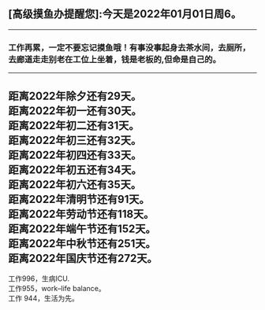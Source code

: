 ## [高级摸鱼办提醒您]:今天是2022年01月01日周6。
---
### 工作再累，一定不要忘记摸鱼哦！有事没事起身去茶水间，去厕所，去廊道走走别老在工位上坐着，钱是老板的,但命是自己的。
---
距离2022年除夕还有29天。  
距离2022年初一还有30天。  
距离2022年初二还有31天。  
距离2022年初三还有32天。  
距离2022年初四还有33天。  
距离2022年初五还有34天。  
距离2022年初六还有35天。  
距离2022年清明节还有91天。  
距离2022年劳动节还有118天。  
距离2022年端午节还有152天。  
距离2022年中秋节还有251天。  
距离2022年国庆节还有272天。  
---
工作996，生病ICU.  
工作955，work–life balance。  
工作 944，生活为先。